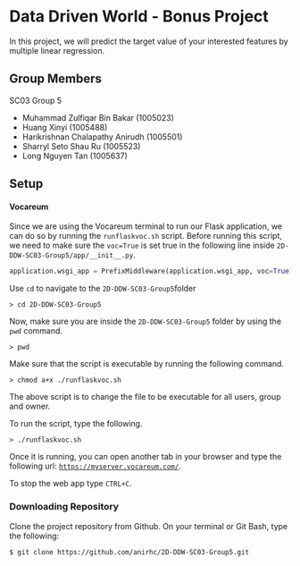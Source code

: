 # Data Driven World - Bonus Project
In this project, we will predict the target value of your interested features by multiple linear regression.

## Group Members
SC03 Group 5
- Muhammad Zulfiqar Bin Bakar (1005023)
- Huang Xinyi (1005488)
- Harikrishnan Chalapathy Anirudh (1005501)
- Sharryl Seto Shau Ru (1005523)
- Long Nguyen Tan (1005637)

## Setup
#### Vocareum
Since we are using the  Vocareum terminal to run our Flask application, we can do so by running the `runflaskvoc.sh` script. Before running this script, we need to make sure the `voc=True` is set true in the following line inside `2D-DDW-SC03-Group5/app/__init__.py`.

```python
application.wsgi_app = PrefixMiddleware(application.wsgi_app, voc=True)
```
Use `cd` to navigate to the `2D-DDW-SC03-Group5`folder

```shell
> cd 2D-DDW-SC03-Group5
```

Now, make sure you are inside the `2D-DDW-SC03-Group5` folder by using the `pwd` command. 

```shell
> pwd
```

Make sure that the script is executable by running the following command. 

```shell
> chmod a+x ./runflaskvoc.sh
```
The above script is to change the file to be executable for all users, group and owner.

To run the script, type the following.

```shell
> ./runflaskvoc.sh
```

Once it is running, you can open another tab in your browser and type the following url: [`https://myserver.vocareum.com/`](https://myserver.vocareum.com/).

To stop the web app type `CTRL+C`. 

### Downloading Repository
Clone the project repository from Github. On your terminal or Git Bash, type the following:

```shell
$ git clone https://github.com/anirhc/2D-DDW-SC03-Group5.git
```

